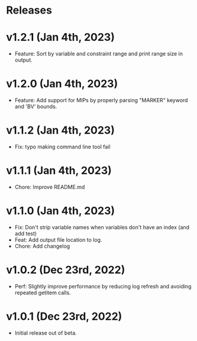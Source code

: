 # Releases

# v1.2.1 (Jan 4th, 2023)

- Feature: Sort by variable and constraint range and print range size in output.

# v1.2.0 (Jan 4th, 2023)

- Feature: Add support for MIPs by properly parsing "MARKER" keyword and 'BV' bounds.

# v1.1.2 (Jan 4th, 2023)

- Fix: typo making command line tool fail

# v1.1.1 (Jan 4th, 2023)

- Chore: Improve README.md

# v1.1.0 (Jan 4th, 2023)

- Fix: Don't strip variable names when variables don't have an index (and add test)
- Feat: Add output file location to log.
- Chore: Add changelog

# v1.0.2 (Dec 23rd, 2022)

- Perf: Slightly improve performance by reducing log refresh and avoiding repeated getitem calls.

# v1.0.1 (Dec 23rd, 2022)

- Initial release out of beta.
